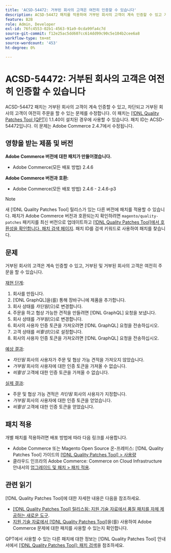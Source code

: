 ```yaml
---
title: 'ACSD-54472: 거부된 회사의 고객은 여전히 인증할 수 있습니다'
description: ACSD-54472 패치를 적용하여 거부된 회사의 고객이 계속 인증할 수 있고 거부된 및 거부된 회사의 고객이 여전히 주문을 할 수 있는 Adobe Commerce 문제를 수정합니다.
feature: B2B
role: Admin, Developer
exl-id: 76fc4553-02b1-4563-91a9-0cda99fa4c7d
source-git-commit: f12e25ac5dd607cc614dd99c90c5e104b2cee6a8
workflow-type: tm+mt
source-wordcount: '453'
ht-degree: 0%

---
```


# ACSD-54472: 거부된 회사의 고객은 여전히 인증할 수 있습니다

ACSD-54472 패치는 거부된 회사의 고객이 계속 인증할 수 있고, 차단되고 거부된 회사의 고객이 여전히 주문을 할 수 있는 문제를 수정합니다. 이 패치는 [[!DNL Quality Patches Tool (QPT)]](/help/announcements/adobe-commerce-announcements/magento-quality-patches-released-new-tool-to-self-serve-quality-patches.md) 1.1.40이 설치된 경우에 사용할 수 있습니다. 패치 ID는 ACSD-54472입니다. 이 문제는 Adobe Commerce 2.4.7에서 수정됩니다.

## 영향을 받는 제품 및 버전

**Adobe Commerce 버전에 대한 패치가 만들어졌습니다.**

* Adobe Commerce(모든 배포 방법) 2.4.6

**Adobe Commerce 버전과 호환:**

* Adobe Commerce(모든 배포 방법) 2.4.6 - 2.4.6-p3

>[!NOTE]
>
>새 [!DNL Quality Patches Tool] 릴리스가 있는 다른 버전에 패치를 적용할 수 있습니다. 패치가 Adobe Commerce 버전과 호환되는지 확인하려면 `magento/quality-patches` 패키지를 최신 버전으로 업데이트하고 [[!DNL Quality Patches Tool]에서 호환성을 확인합니다. 패치 검색 페이지](https://experienceleague.adobe.com/tools/commerce-quality-patches/index.html). 패치 ID를 검색 키워드로 사용하여 패치를 찾습니다.

## 문제

거부된 회사의 고객은 계속 인증할 수 있고, 거부된 및 거부된 회사의 고객은 여전히 주문을 할 수 있습니다.

<u>재현 단계</u>:

1. 회사를 만듭니다.
1. [!DNL GraphQL]을(를) 통해 장바구니에 제품을 추가합니다.
1. 회사 상태를 *차단됨*(으)로 변경합니다.
1. 주문을 하고 협상 가능한 견적을 만들려면 [!DNL GraphQL] 요청을 보냅니다.
1. 회사 상태를 *거부됨*(으)로 변경합니다.
1. 회사의 사용자 인증 토큰을 가져오려면 [!DNL GraphQL] 요청을 전송하십시오.
1. 고객 상태를 *비활성*(으)로 설정합니다.
1. 회사의 사용자 인증 토큰을 가져오려면 [!DNL GraphQL] 요청을 전송하십시오.

<u>예상 결과</u>:

* *차단됨* 회사의 사용자가 주문 및 협상 가능 견적을 가져오지 않았습니다.
* *거부됨* 회사의 사용자에 대한 인증 토큰을 가져올 수 없습니다.
* *비활성* 고객에 대한 인증 토큰을 가져올 수 없습니다.

<u>실제 결과</u>:

* 주문 및 협상 가능 견적은 *차단됨* 회사의 사용자가 지정합니다.
* *거부됨* 회사의 사용자에 대한 인증 토큰을 얻었습니다.
* *비활성* 고객에 대한 인증 토큰을 얻었습니다.

## 패치 적용

개별 패치를 적용하려면 배포 방법에 따라 다음 링크를 사용합니다.

* Adobe Commerce 또는 Magento Open Source 온-프레미스: [!DNL Quality Patches Tool] 가이드의 [[!DNL Quality Patches Tool] > 사용량](https://experienceleague.adobe.com/docs/commerce-operations/tools/quality-patches-tool/usage.html)
* 클라우드 인프라의 Adobe Commerce: Commerce on Cloud Infrastructure 안내서의 [업그레이드 및 패치 > 패치 적용](https://experienceleague.adobe.com/docs/commerce-cloud-service/user-guide/develop/upgrade/apply-patches.html).

## 관련 읽기

[!DNL Quality Patches Tool]에 대한 자세한 내용은 다음을 참조하세요.

* [[!DNL Quality Patches Tool] 릴리스됨: 지원 기술 자료에서 품질 패치를 자체 제공하는 새로운 도구](/help/announcements/adobe-commerce-announcements/magento-quality-patches-released-new-tool-to-self-serve-quality-patches.md).
* [지원 기술 자료에서  [!DNL Quality Patches Tool]](/help/support-tools/patches-available-in-qpt-tool/check-patch-for-magento-issue-with-magento-quality-patches.md)을(를) 사용하여 Adobe Commerce 문제에 대한 패치를 사용할 수 있는지 확인합니다.

QPT에서 사용할 수 있는 다른 패치에 대한 정보는 [!DNL Quality Patches Tool] 안내서에서 [[!DNL Quality Patches Tool]: 패치 검색](https://experienceleague.adobe.com/tools/commerce-quality-patches/index.html)을 참조하세요.
